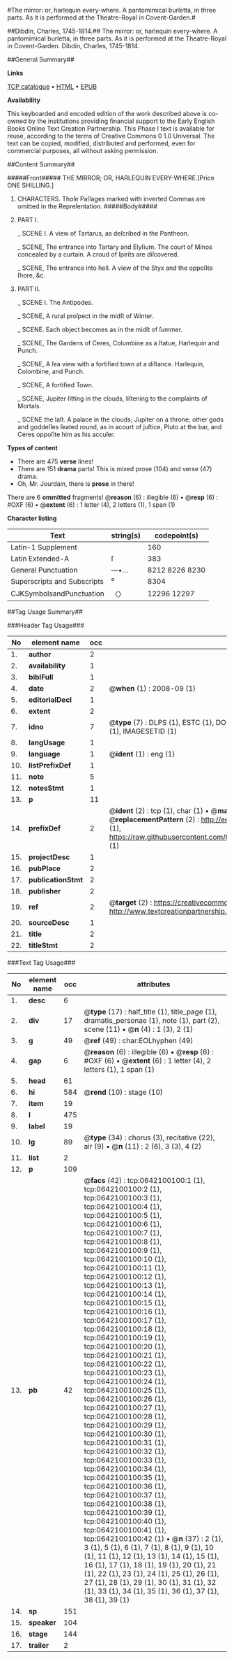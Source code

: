 #The mirror: or, harlequin every-where. A pantomimical burletta, in three parts. As it is performed at the Theatre-Royal in Covent-Garden.#

##Dibdin, Charles, 1745-1814.##
The mirror: or, harlequin every-where. A pantomimical burletta, in three parts. As it is performed at the Theatre-Royal in Covent-Garden.
Dibdin, Charles, 1745-1814.

##General Summary##

**Links**

[TCP catalogue](http://www.ota.ox.ac.uk/tcp/)  • 
[HTML](http://tei.it.ox.ac.uk/tcp/Texts-HTML/free/004/004795596.html)  • 
[EPUB](http://tei.it.ox.ac.uk/tcp/Texts-EPUB/free/004/004795596.epub)

**Availability**

This keyboarded and encoded edition of the
	       work described above is co-owned by the institutions
	       providing financial support to the Early English Books
	       Online Text Creation Partnership. This Phase I text is
	       available for reuse, according to the terms of Creative
	       Commons 0 1.0 Universal. The text can be copied,
	       modified, distributed and performed, even for
	       commercial purposes, all without asking permission.


##Content Summary##

#####Front#####
THE MIRROR; OR, HARLEQUIN EVERY-WHERE.[Price ONE SHILLING.]
1. CHARACTERS.
Thoſe Paſſages marked with inverted Commas are omitted in the Repreſentation.
#####Body#####

1. PART I.

    _ SCENE I. A view of Tartarus, as deſcribed in the Pantheon.

    _ SCENE, The entrance into Tartary and Elyſium. The court of Minos concealed by a curtain. A croud of ſpirits are diſcovered.

    _ SCENE, The entrance into hell. A view of the Styx and the oppoſite ſhore, &c.

1. PART II.

    _ SCENE I. The Antipodes.

    _ SCENE, A rural proſpect in the midſt of Winter.

    _ SCENE. Each object becomes as in the midſt of ſummer.

    _ SCENE, The Gardens of Ceres, Columbine as a ſtatue, Harlequin and Punch.

    _ SCENE, A ſea view with a fortified town at a diſtance. Harlequin, Colombine, and Punch.

    _ SCENE, A fortified Town.

    _ SCENE, Jupiter ſitting in the clouds, liſtening to the complaints of Mortals.

    _ SCENE the laſt. A palace in the clouds; Jupiter on a throne; other gods and goddeſſes ſeated round, as in acourt of juſtice, Pluto at the bar, and Ceres oppoſite him as his accuſer.

**Types of content**

  * There are 475 **verse** lines!
  * There are 151 **drama** parts! This is mixed prose (104) and verse (47) drama.
  * Oh, Mr. Jourdain, there is **prose** in there!

There are 6 **ommitted** fragments! 
 @__reason__ (6) : illegible (6)  •  @__resp__ (6) : #OXF (6)  •  @__extent__ (6) : 1 letter (4), 2 letters (1), 1 span (1)

**Character listing**


|Text|string(s)|codepoint(s)|
|---|---|---|
|Latin-1 Supplement| |160|
|Latin Extended-A|ſ|383|
|General Punctuation|—•…|8212 8226 8230|
|Superscripts             and Subscripts|⁰|8304|
|CJKSymbolsandPunctuation|〈〉|12296 12297|

##Tag Usage Summary##

###Header Tag Usage###

|No|element name|occ|attributes|
|---|---|---|---|
|1.|__author__|2||
|2.|__availability__|1||
|3.|__biblFull__|1||
|4.|__date__|2| @__when__ (1) : 2008-09 (1)|
|5.|__editorialDecl__|1||
|6.|__extent__|2||
|7.|__idno__|7| @__type__ (7) : DLPS (1), ESTC (1), DOCNO (1), TCP (1), GALEDOCNO (1), CONTENTSET (1), IMAGESETID (1)|
|8.|__langUsage__|1||
|9.|__language__|1| @__ident__ (1) : eng (1)|
|10.|__listPrefixDef__|1||
|11.|__note__|5||
|12.|__notesStmt__|1||
|13.|__p__|11||
|14.|__prefixDef__|2| @__ident__ (2) : tcp (1), char (1)  •  @__matchPattern__ (2) : ([0-9\-]+):([0-9IVX]+) (1), (.+) (1)  •  @__replacementPattern__ (2) : http://eebo.chadwyck.com/downloadtiff?vid=$1&page=$2 (1), https://raw.githubusercontent.com/textcreationpartnership/Texts/master/tcpchars.xml#$1 (1)|
|15.|__projectDesc__|1||
|16.|__pubPlace__|2||
|17.|__publicationStmt__|2||
|18.|__publisher__|2||
|19.|__ref__|2| @__target__ (2) : https://creativecommons.org/publicdomain/zero/1.0/ (1), http://www.textcreationpartnership.org/docs/. (1)|
|20.|__sourceDesc__|1||
|21.|__title__|2||
|22.|__titleStmt__|2||


###Text Tag Usage###

|No|element name|occ|attributes|
|---|---|---|---|
|1.|__desc__|6||
|2.|__div__|17| @__type__ (17) : half_title (1), title_page (1), dramatis_personae (1), note (1), part (2), scene (11)  •  @__n__ (4) : 1 (3), 2 (1)|
|3.|__g__|49| @__ref__ (49) : char:EOLhyphen (49)|
|4.|__gap__|6| @__reason__ (6) : illegible (6)  •  @__resp__ (6) : #OXF (6)  •  @__extent__ (6) : 1 letter (4), 2 letters (1), 1 span (1)|
|5.|__head__|61||
|6.|__hi__|584| @__rend__ (10) : stage (10)|
|7.|__item__|19||
|8.|__l__|475||
|9.|__label__|19||
|10.|__lg__|89| @__type__ (34) : chorus (3), recitative (22), air (9)  •  @__n__ (11) : 2 (6), 3 (3), 4 (2)|
|11.|__list__|2||
|12.|__p__|109||
|13.|__pb__|42| @__facs__ (42) : tcp:0642100100:1 (1), tcp:0642100100:2 (1), tcp:0642100100:3 (1), tcp:0642100100:4 (1), tcp:0642100100:5 (1), tcp:0642100100:6 (1), tcp:0642100100:7 (1), tcp:0642100100:8 (1), tcp:0642100100:9 (1), tcp:0642100100:10 (1), tcp:0642100100:11 (1), tcp:0642100100:12 (1), tcp:0642100100:13 (1), tcp:0642100100:14 (1), tcp:0642100100:15 (1), tcp:0642100100:16 (1), tcp:0642100100:17 (1), tcp:0642100100:18 (1), tcp:0642100100:19 (1), tcp:0642100100:20 (1), tcp:0642100100:21 (1), tcp:0642100100:22 (1), tcp:0642100100:23 (1), tcp:0642100100:24 (1), tcp:0642100100:25 (1), tcp:0642100100:26 (1), tcp:0642100100:27 (1), tcp:0642100100:28 (1), tcp:0642100100:29 (1), tcp:0642100100:30 (1), tcp:0642100100:31 (1), tcp:0642100100:32 (1), tcp:0642100100:33 (1), tcp:0642100100:34 (1), tcp:0642100100:35 (1), tcp:0642100100:36 (1), tcp:0642100100:37 (1), tcp:0642100100:38 (1), tcp:0642100100:39 (1), tcp:0642100100:40 (1), tcp:0642100100:41 (1), tcp:0642100100:42 (1)  •  @__n__ (37) : 2 (1), 3 (1), 5 (1), 6 (1), 7 (1), 8 (1), 9 (1), 10 (1), 11 (1), 12 (1), 13 (1), 14 (1), 15 (1), 16 (1), 17 (1), 18 (1), 19 (1), 20 (1), 21 (1), 22 (1), 23 (1), 24 (1), 25 (1), 26 (1), 27 (1), 28 (1), 29 (1), 30 (1), 31 (1), 32 (1), 33 (1), 34 (1), 35 (1), 36 (1), 37 (1), 38 (1), 39 (1)|
|14.|__sp__|151||
|15.|__speaker__|104||
|16.|__stage__|144||
|17.|__trailer__|2||
